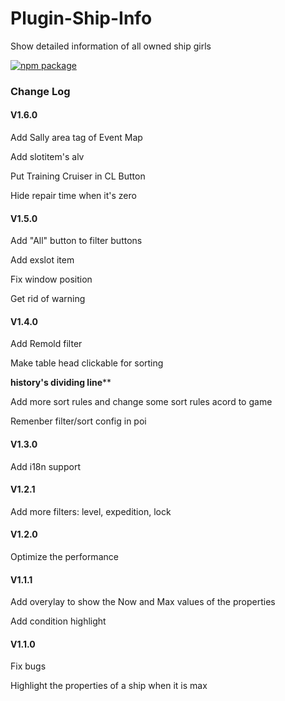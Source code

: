 # Plugin-Ship-Info
Show detailed information of all owned ship girls

[![npm package][npm-badge]][npm]

### Change Log

#### V1.6.0
Add Sally area tag of Event Map

Add slotitem's alv

Put Training Cruiser in CL Button

Hide repair time when it's zero

#### V1.5.0
Add "All" button to filter buttons

Add exslot item

Fix window position

Get rid of warning
#### V1.4.0
Add Remold filter

Make table head clickable for sorting

**********history's dividing line************

Add more sort rules and change some sort rules acord to game

Remenber filter/sort config in poi
#### V1.3.0
Add i18n support
#### V1.2.1
Add more filters: level, expedition, lock
#### V1.2.0
Optimize the performance

#### V1.1.1
Add overylay to show the Now and Max values of the properties

Add condition highlight
#### V1.1.0
Fix bugs

Highlight the properties of a ship when it is max

[npm-badge]: https://img.shields.io/npm/v/poi-plugin-ship-info.svg?style=flat-square
[npm]: https://www.npmjs.org/package/poi-plugin-ship-info

